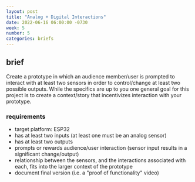 ```yaml
---
layout: post
title: "Analog + Digital Interactions"
date: 2022-06-16 06:00:00 -0730
week: 5
number: 5
categories: briefs
---
```


## brief

Create a prototype in which an audience member/user is prompted to interact with at least two sensors in order to control/change at least two possible outputs. While the specifics are up to you one general goal for this project is to create a context/story that incentivizes interaction with your prototype.


### requirements

* target platform: ESP32
* has at least two inputs (at least one must be an analog sensor)
* has at least two outputs
* prompts or rewards audience/user interaction (sensor input results in a significant change/output)
* relationship between the sensors, and the interactions associated with each, fits into the larger context of the prototype
* document final version (i.e. a "proof of functionality" video)
